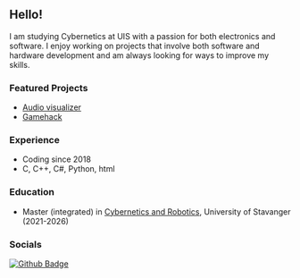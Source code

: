 ## Hello!
I am studying Cybernetics at UIS with a passion for both electronics and software. I enjoy working on projects that involve both software and hardware development and am always looking for ways to improve my skills.

### Featured Projects
-   [Audio visualizer](https://github.com/h3rl/spektrum)
-   [Gamehack](https://github.com/h3rl/escocp)

### Experience
-   Coding since 2018
-   C, C++, C#, Python, html

### Education
-   Master (integrated) in [Cybernetics and Robotics](https://www.uis.no/nb/studier/kybernetikk-og-robotteknologi-master-5-ar), University of Stavanger (2021-2026)

### Socials
[![Github Badge](https://img.shields.io/badge/-Github-000?style=flat-square&logo=Github&logoColor=white&link=https://github.com/h3rl)](https://github.com/h3rl)
